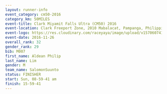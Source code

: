 ```yaml
---
layout: runner-info 
event_category: cm50-2016 
category_km: 50MILES 
event-title: Clark Miyamit Falls Ultra (CM50) 2016 
event-location: Clark Freeport Zone, 2010 Mabalacat, Pampanga, Philippines 
event-logo: https://res.cloudinary.com/raceyaya/image/upload/v1570607412/logo/cm50_p8ydpq.jpg 
event-date: 2016-11-26 
overall_rank: 32
gender_rank: 29
bib: M007
first_name: Aldean Philip
last_name: Lim
gender: M
team_name: SalomonSuunto
status: FINISHER
start: Sun, 08-59-41 am
finish: 15-59-41
---
```

